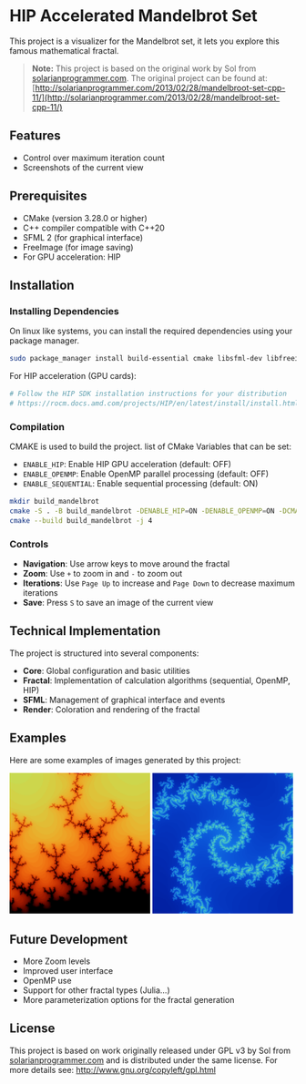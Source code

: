 # HIP Accelerated Mandelbrot Set

This project is a visualizer for the Mandelbrot set, it lets you explore this famous mathematical fractal.

> **Note:** This project is based on the original work by Sol from [solarianprogrammer.com](http://www.solarianprogrammer.com). The original project can be found at: [http://solarianprogrammer.com/2013/02/28/mandelbroot-set-cpp-11/](http://solarianprogrammer.com/2013/02/28/mandelbroot-set-cpp-11/)

## Features

- Control over maximum iteration count
- Screenshots of the current view

## Prerequisites

- CMake (version 3.28.0 or higher)
- C++ compiler compatible with C++20
- SFML 2 (for graphical interface)
- FreeImage (for image saving)
- For GPU acceleration: HIP

## Installation

### Installing Dependencies

On linux like systems, you can install the required dependencies using your package manager.

```bash
sudo package_manager install build-essential cmake libsfml-dev libfreeimage-dev
```

For HIP acceleration (GPU cards):

```bash
# Follow the HIP SDK installation instructions for your distribution
# https://rocm.docs.amd.com/projects/HIP/en/latest/install/install.html
```

### Compilation

CMAKE is used to build the project. list of CMake Variables that can be set: 
- `ENABLE_HIP`: Enable HIP GPU acceleration (default: OFF)
- `ENABLE_OPENMP`: Enable OpenMP parallel processing (default: OFF)
- `ENABLE_SEQUENTIAL`: Enable sequential processing (default: ON)

```bash
mkdir build_mandelbrot
cmake -S . -B build_mandelbrot -DENABLE_HIP=ON -DENABLE_OPENMP=ON -DCMAKE_BUILD_TYPE=Release
cmake --build build_mandelbrot -j 4
```

### Controls

- **Navigation**: Use arrow keys to move around the fractal
- **Zoom**: Use `+` to zoom in and `-` to zoom out
- **Iterations**: Use `Page Up` to increase and `Page Down` to decrease maximum iterations
- **Save**: Press `S` to save an image of the current view

## Technical Implementation

The project is structured into several components:

- **Core**: Global configuration and basic utilities
- **Fractal**: Implementation of calculation algorithms (sequential, OpenMP, HIP)
- **SFML**: Management of graphical interface and events
- **Render**: Coloration and rendering of the fractal

## Examples

Here are some examples of images generated by this project:

<div style="display: flex; flex-direction: row; flex-wrap: nowrap; justify-content: space-between;">
   <div style="margin: auto;">
    <img src="img/mandelbrot_01.png" width="49%">
    <img src="img/mandelbrot_03.png" width="49%">
  </div>
</div>

## Future Development

- More Zoom levels
- Improved user interface
- OpenMP use
- Support for other fractal types (Julia...)
- More parameterization options for the fractal generation

## License

This project is based on work originally released under GPL v3 by Sol from [solarianprogrammer.com](http://www.solarianprogrammer.com) and is distributed under the same license. For more details see:
http://www.gnu.org/copyleft/gpl.html
